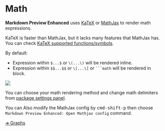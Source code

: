 # Math  
**Markdown Preview Enhanced** uses [KaTeX](https://github.com/Khan/KaTeX) or [MathJax](https://github.com/mathjax/MathJax) to render math expressions.  

KaTeX is faster than MathJax, but it lacks many features that MathJax has. You can check [KaTeX supported functions/symbols](https://github.com/Khan/KaTeX/wiki/Function-Support-in-KaTeX).    

By default:  
* Expression within `$...$` or `\(...\)` will be rendered inline.  
* Expression within `$$...$$` or `\[...\]` or <code>```math</code> will be rendered in block.  

![](https://cloud.githubusercontent.com/assets/1908863/14398210/0e408954-fda8-11e5-9eb4-562d7c0ca431.gif)  

You can choose your math rendering method and change math delimiters from [package settings panel](package-settings.md).     

You can Also modify the MathJax config by <kbd>cmd-shift-p</kbd> then choose `Markdown Preview Enhanced: Open Mathjax config` command.  

[➔ Graphs](graphs.md)


